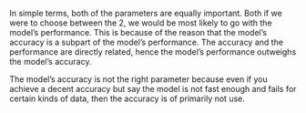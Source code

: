 In simple terms, both of the parameters are equally important. Both if we were to choose between the 2, we would be most likely to go with the model’s performance. This is because of the reason that the model’s accuracy is a subpart of the model’s performance. The accuracy and the performance are directly related, hence the model’s performance outweighs the model’s accuracy. 
 
 The model’s accuracy is not the right parameter because even if you achieve a decent accuracy but say the model is not fast enough and fails for certain kinds of data, then the accuracy is of primarily not use.
